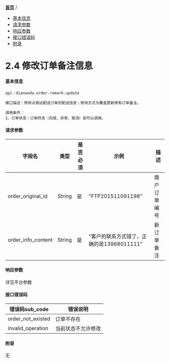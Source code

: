 [**首页**](http://baidu.com) /

- <a href="#基本信息">基本信息</a>
- <a href="#请求参数">请求参数</a>
- <a href="#响应参数">响应参数</a>
- <a href="#接口错误码">接口错误码</a>
- <a href="#附录">附录</a>


# 2.4 修改订单备注信息

#### 基本信息
```
api：dianwoda.order.remark.update

接口描述：修改点我达配送订单的配送信息；修改方式为覆盖更新原有订单备注。

调用条件：
1、订单状态：订单终态（完成、异常、取消）前可以调用。
```

#### 请求参数
字段名 | 类型 | 是否必须 | 示例 | 描述
---|---|---|---|---
order\_original\_id|String|是|"FTP201511091198"|商户订单编号
order\_info\_content|String|是|"客户的联系方式错了，正确的是13968011111"|新订单备注

#### 响应参数
详见平台参数

#### 接口错误码
错误码sub_code | 错误说明
---|---|
order\_not\_existed|订单不存在|
invalid\_operation | 当前状态不允许修改

#### 附录
无